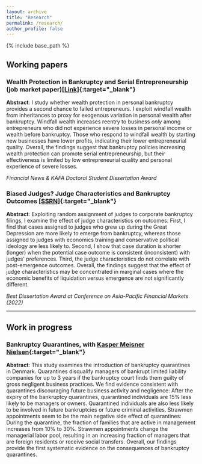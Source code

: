 ```yaml
---
layout: archive
title: "Research"
permalink: /research/
author_profile: false
---
```


{% include base_path %}

## Working papers

### Wealth Protection in Bankruptcy and Serial Entrepreneurship (job market paper)[[Link]](https://donghyunkang.com/files/Kang_JMP_2023.pdf){:target="_blank"}
**Abstract**:
I study whether wealth protection in personal bankruptcy provides a second chance to failed entrepreneurs. I exploit windfall wealth from inheritances to proxy for exogenous variation in personal wealth after bankruptcy. Windfall wealth increases reentry to business _only_ among entrepreneurs who did not experience severe losses in personal income or wealth before bankruptcy. Those who respond to windfall wealth by starting new businesses have lower profits, indicating their lower entrepreneurial quality. Overall, the findings suggest that bankruptcy policies increasing wealth protection can promote serial entrepreneurship, but their effectiveness is limited by low entrepreneurial quality and personal experience of severe losses.

_Financial News & KAFA Doctoral Student Dissertation Award_

### Biased Judges? Judge Characteristics and Bankruptcy Outcomes [[SSRN]](https://papers.ssrn.com/sol3/papers.cfm?abstract_id=4590284){:target="_blank"} 

**Abstract**:
    Exploiting random assignment of judges to corporate bankruptcy filings, I examine the effect of judge characteristics on outcomes. First, I find that cases assigned to judges who grew up during the Great Depression are more likely to emerge from bankruptcy, whereas those assigned to judges with economics training and conservative political ideology are less likely to. Second, I show that case duration is shorter (longer) when the potential case outcome is consistent (inconsistent) with judges' preferences. Third, the judge characteristics do not correlate with post-emergence outcomes. Overall, the findings suggest that the effect of judge characteristics may be concentrated in marginal cases where the economic benefits of liquidation versus emergence are not significantly different. 
    
_Best Dissertation Award at Conference on Asia-Pacific Financial Markets (2022)_

---
## Work in progress

### Bankruptcy Quarantines, with [Kasper Meisner Nielsen](http://www.kaspermeisnernielsen.com/){:target="_blank"} 

**Abstract**:
    This study examines the introduction of bankruptcy quarantines in Denmark. Quarantines disqualify managers of bankrupt limited liability companies for up to 3 years if the bankruptcy court finds them guilty of gross negligent business practices. We find evidence consistent with quarantines discouraging future business activity and negligence: After the expiry of the bankruptcy quarantines, quarantined individuals are 15\% less likely to be managers or owners. Quarantined individuals are also less likely to be involved in future bankruptcies or future criminal activities. Strawmen appointments seem to be the main negative side effect of quarantines: During the quarantine, the fraction of families that are active in management increases from 10% to 30%. Strawmen appointments change the managerial labor pool, resulting in an increasing fraction of managers that are foreign residents or receive social transfers. Overall, our findings provide the first systematic evidence on the consequences of bankruptcy quarantines.

